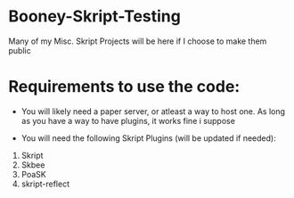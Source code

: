# Booney-Skript-Testing
Many of my Misc. Skript Projects will be here if I choose to make them public

# Requirements to use the code:
- You will likely need a paper server, or atleast a way to host one.
As long as you have a way to have plugins, it works fine i suppose

- You will need the following Skript Plugins (will be updated if needed):
1. Skript
2. Skbee
3. PoaSK
4. skript-reflect
   
